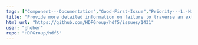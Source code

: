```yaml
---
tags: ["Component---Documentation","Good-First-Issue","Priority---1.-High-🔼","Type---Improvement","c","cpp","database","fortran","hdf","hdf5","java","library","nosql"]
title: "Provide more detailed information on failure to traverse an external link"
html_url: "https://github.com/HDFGroup/hdf5/issues/1431"
user: "gheber"
repo: "HDFGroup/hdf5"
---
```


